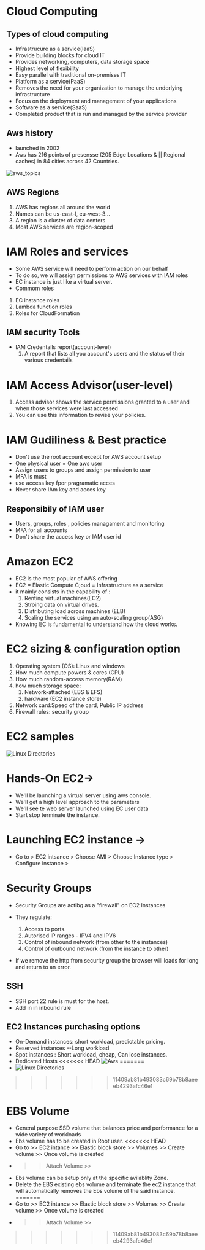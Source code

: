 # Cloud Computing

## Types of cloud computing
* Infrastrucure as a service(IaaS)
* Provide building blocks for cloud IT
* Provides networking, computers, data storage space
* Highest level of flexibility
* Easy parallel with traditional on-premises IT
* Platform as a service(PaaS)
* Removes the need for your organization to manage the underlying   infrastructure
* Focus on the deployment and management of your applications
* Software as a service(SaaS)
* Completed product that is run and managed by the service provider

## Aws history
* launched in 2002
* Aws has 216 points of presensse (205 Edge Locations & || Regional caches) in 84 cities across 42 Countries.

![aws_topics](regionscope.PNG?raw=true "Title")

## AWS Regions
1. AWS has regions all around the world
2. Names can be us-east-l, eu-west-3...
3. A region is a cluster of data centers
4. Most AWS services are region-scoped

# IAM Roles and services
* Some AWS service will need to perform action on our behalf
* To do so, we will assign permissions to AWS services with IAM roles
* EC instance is just like a virtual server.
* Commom roles
 1. EC instance roles
 2. Lambda function roles
 3. Roles for CloudFormation

## IAM security Tools
* IAM Credentails report(account-level)
  1. A report that lists all you account's users and the status of their various credentails

# IAM Access Advisor(user-level)
  1. Access advisor shows the service permissions granted to a user and when those services were last accessed
  2. You can use this information to revise your policies.

# IAM Gudiliness & Best practice
  * Don't use the root account except for AWS account setup
  * One physical user = One aws user
  * Assign users to groups and assign permission to user
  * MFA is must
  * use access key fpor pragramatic acces
  * Never share IAm key and acces key

## Responsibily of IAM user
  * Users, groups, roles , policies managament and monitoring
  * MFA for all accounts
  * Don't share the access key or IAM user id

# Amazon EC2
* EC2 is the most popular of AWS offering
* EC2 = Elastic Compute C;oud = Infrastructure as a service
* it mainly consists in the capability of :
   1. Renting virtual machines(EC2)
   2. Stroing data on virtual drives.
   3. Distributing load across machines (ELB)
   4. Scaling the services using an auto-scaling group(ASG)
* Knowing EC is fundamental to understand how the cloud works.

# EC2 sizing & configuration option
  1. Operating system (OS): Linux and windows
  2. How much compute powers & cores (CPU)
  3. How much random-access memory(RAM)
  4. how much storage space:
     1. Network-attached (EBS & EFS)
     2. hardware (EC2 instance store)
  5. Network card:Speed of the card, Public IP address
  6. Firewall rules: security group

# EC2 samples
![Linux Directories](ec2samples.PNG?raw=true "Title")

# Hands-On EC2->
* We'll be launching a virtual server using aws console.
* We'll get a high level approach to the parameters
* We'll see te web server launched using EC
 user data
* Start stop terminate the instance.

# Launching EC2 instance ->
* Go to > EC2 intsance > Choose AMI > Choose Instance type > Configure instance >

# Security Groups
 * Security Groups are actibg as a "firewall" on EC2 Instances
 * They regulate:
   1. Access to ports.
   2. Autorised IP ranges - IPV4 and IPV6
   3. Control of inbound network (from other to the instances)
   4. Control of outbound network (from the instance to other)

* If we remove the http from security group the browser will loads for long and return to an error.

## SSH
* SSH port 22 rule is must for the host.
* Add in in inbound rule

## EC2 Instances purchasing options
* On-Demand instances: short workload, predictable pricing.
* Reserved instances --Long workload
* Spot instances : Short workload, cheap, Can lose instances.
* Dedicated Hosts
<<<<<<< HEAD
![Aws ](reservedinstance.PNG?raw=true "Title")
=======
* ![Linux Directories](reservedinstance.PNG?raw=true "Title")
>>>>>>> 11409ab81b493083c69b78b8aeeeb4293afc46e1

# EBS Volume
* General purpose SSD volume that balances price and performance for a wide variety of workloads
* Ebs volume has to be created in Root user.
<<<<<<< HEAD
* Go to >> EC2 intance >> Elastic block store >> Volumes >> Create volume >> Once volume is created
* >> Attach Volume >>
* Ebs volume can be setup only at the specific avilablity Zone.
* Delete the EBS existing ebs volume and terminate the ec2 instance that will automatically removes the Ebs volume of the said instance.
=======
* Go to >> EC2 intance >> Elastic block store >> Volumes >> Create volume >> Once volume is created 
* >> Attach Volume >> 
>>>>>>> 11409ab81b493083c69b78b8aeeeb4293afc46e1
